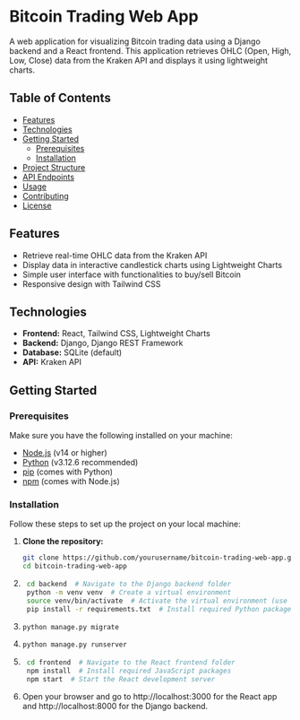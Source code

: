 # Bitcoin Trading Web App

A web application for visualizing Bitcoin trading data using a Django backend and a React frontend. This application retrieves OHLC (Open, High, Low, Close) data from the Kraken API and displays it using lightweight charts.

## Table of Contents

- [Features](#features)
- [Technologies](#technologies)
- [Getting Started](#getting-started)
  - [Prerequisites](#prerequisites)
  - [Installation](#installation)
- [Project Structure](#project-structure)
- [API Endpoints](#api-endpoints)
- [Usage](#usage)
- [Contributing](#contributing)
- [License](#license)

## Features

- Retrieve real-time OHLC data from the Kraken API
- Display data in interactive candlestick charts using Lightweight Charts
- Simple user interface with functionalities to buy/sell Bitcoin
- Responsive design with Tailwind CSS

## Technologies

- **Frontend:** React, Tailwind CSS, Lightweight Charts
- **Backend:** Django, Django REST Framework
- **Database:** SQLite (default)
- **API:** Kraken API

## Getting Started

### Prerequisites

Make sure you have the following installed on your machine:

- [Node.js](https://nodejs.org/) (v14 or higher)
- [Python](https://www.python.org/downloads/) (v3.12.6 recommended)
- [pip](https://pip.pypa.io/en/stable/) (comes with Python)
- [npm](https://www.npmjs.com/) (comes with Node.js)

### Installation

Follow these steps to set up the project on your local machine:

1. **Clone the repository:**

   ```bash
   git clone https://github.com/yourusername/bitcoin-trading-web-app.git
   cd bitcoin-trading-web-app

2. ```bash
    cd backend  # Navigate to the Django backend folder
    python -m venv venv  # Create a virtual environment
    source venv/bin/activate  # Activate the virtual environment (use `venv\Scripts\activate` on Windows)
    pip install -r requirements.txt  # Install required Python packages
3. ```bash
   python manage.py migrate
4. ```bash
   python manage.py runserver
5. ```bash
    cd frontend  # Navigate to the React frontend folder
    npm install  # Install required JavaScript packages
    npm start  # Start the React development server
6. Open your browser and go to http://localhost:3000 for the React app and http://localhost:8000 for the Django backend.
